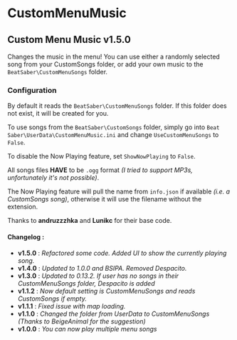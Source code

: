 # CustomMenuMusic

## Custom Menu Music v1.5.0
Changes the music in the menu! You can use either a randomly selected song from your CustomSongs folder, or add your own music to the `BeatSaber\CustomMenuSongs` folder.

### Configuration
By default it reads the `BeatSaber\CustomMenuSongs` folder. If this folder does not exist, it will be created for you.

To use songs from the `BeatSaber\CustomSongs` folder, simply go into `Beat Saber\UserData\CustomMenuMusic.ini` and change `UseCustomMenuSongs` to `False`.

To disable the Now Playing feature, set `ShowNowPlaying` to `False`.

All songs files **HAVE** to be `.ogg` format *(I tried to support MP3s, unfortunately it's not possible)*. 

The Now Playing feature will pull the name from `info.json` if available *(i.e. a CustomSongs song)*, otherwise it will use the filename without the extension.

Thanks to **andruzzzhka** and **Lunikc** for their base code.

#### Changelog :
- **v1.5.0** : *Refactored some code. Added UI to show the currently playing song.*
- **v1.4.0** : *Updated to 1.0.0 and BSIPA. Removed Despacito.*
- **v1.3.0** : *Updated to 0.13.2. If user has no songs in their CustomMenuSongs folder, Despacito is added*
- **v1.1.2** : *Now default setting is CustomMenuSongs and reads CustomSongs if empty.*
- **v1.1.1** : *Fixed issue with map loading.*
- **v1.1.0** : *Changed the folder from UserData to CustomMenuSongs (Thanks to BeigeAnimal for the suggestion)*
- **v1.0.0** : *You can now play multiple menu songs*
